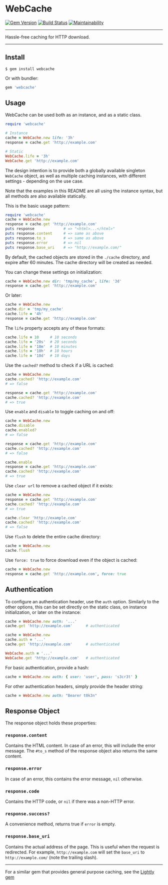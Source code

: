 WebCache
==================================================

[![Gem Version](https://badge.fury.io/rb/webcache.svg)](https://badge.fury.io/rb/webcache)
[![Build Status](https://travis-ci.com/DannyBen/webcache.svg?branch=master)](https://travis-ci.com/DannyBen/webcache)
[![Maintainability](https://api.codeclimate.com/v1/badges/022f555211d47d655988/maintainability)](https://codeclimate.com/github/DannyBen/webcache/maintainability)

---

Hassle-free caching for HTTP download.

---

Install
--------------------------------------------------

```
$ gem install webcache
```

Or with bundler:

```ruby
gem 'webcache'
```

Usage
--------------------------------------------------

WebCache can be used both as an instance, and as a static class.

```ruby
require 'webcache'

# Instance
cache = WebCache.new life: '3h'
response = cache.get 'http://example.com'

# Static
WebCache.life = '3h'
WebCache.get 'http://example.com'
```

The design intention is to provide both a globally available singleton
`WebCache` object, as well as multiple caching instances, with different
settings - depending on the use case.

Note that the examples in this README are all using the instance syntax, but
all methods are also available statically.

This is the basic usage pattern:

```ruby
require 'webcache'
cache = WebCache.new
response = cache.get 'http://example.com'
puts response             # => "<html>...</html>"
puts response.content     # => same as above
puts response.to_s        # => same as above
puts response.error       # => nil
puts response.base_uri    # => "http://example.com/"
```

By default, the cached objects are stored in the `./cache` directory, and
expire after 60 minutes. The cache directory will be created as needed.

You can change these settings on initialization:

```ruby
cache = WebCache.new dir: 'tmp/my_cache', life: '3d'
response = cache.get 'http://example.com'
```

Or later:

```ruby
cache = WebCache.new
cache.dir = 'tmp/my_cache'
cache.life = '4h'
response = cache.get 'http://example.com'
```

The `life` property accepts any of these formats:

```ruby
cache.life = 10     # 10 seconds
cache.life = '20s'  # 20 seconds
cache.life = '10m'  # 10 minutes
cache.life = '10h'  # 10 hours
cache.life = '10d'  # 10 days
```

Use the `cached?` method to check if a URL is cached:

```ruby
cache = WebCache.new
cache.cached? 'http://example.com'
# => false

response = cache.get 'http://example.com'
cache.cached? 'http://example.com'
# => true
```

Use `enable` and `disable` to toggle caching on and off:

```ruby
cache = WebCache.new
cache.disable
cache.enabled? 
# => false

response = cache.get 'http://example.com'
cache.cached? 'http://example.com'
# => false

cache.enable
response = cache.get 'http://example.com'
cache.cached? 'http://example.com'
# => true
```

Use `clear url` to remove a cached object if it exists:

```ruby
cache = WebCache.new
response = cache.get 'http://example.com'
cache.cached? 'http://example.com'
# => true

cache.clear 'http://example.com'
cache.cached? 'http://example.com'
# => false
```

Use `flush` to delete the entire cache directory:

```ruby
cache = WebCache.new
cache.flush
```

Use `force: true` to force download even if the object is cached:

```ruby
cache = WebCache.new
response = cache.get 'http://example.com', force: true
```

Authentication
--------------------------------------------------

To configure an authentication header, use the `auth` option. Similarly to
the other options, this can be set directly on the static class, on instance
initialization, or later on the instance:

```ruby
cache = WebCache.new auth: '...'
cache.get 'http://example.com'      # authenticated

cache = WebCache.new
cache.auth = '...'
cache.get 'http://example.com'      # authenticated

WebCache.auth = '...'
WebCache.get 'http://example.com'   # authenticated
```

For basic authentication, provide a hash:

```ruby
cache = WebCache.new auth: { user: 'user', pass: 's3cr3t' }
```

For other authentication headers, simply provide the header string:

```ruby
cache = WebCache.new auth: "Bearer t0k3n"
```



Response Object
--------------------------------------------------

The response object holds these properties:

### `response.content`

Contains the HTML content. In case of an error, this will include the
error message. The `#to_s` method of the response object also returns
the same content.


### `response.error`

In case of an error, this contains the error message, `nil` otherwise.

### `response.code`

Contains the HTTP code, or `nil` if there was a non-HTTP error.

### `response.success?`

A convenience method, returns true if `error` is empty.

### `response.base_uri`

Contains the actual address of the page. This is useful when the request
is redirected. For example, `http://example.com` will set the 
`base_uri` to `http://example.com/` (note the trailing slash).


---

For a similar gem that provides general purpose caching, see the 
[Lightly gem][2]


[1]: http://ruby-doc.org/stdlib-2.0.0/libdoc/open-uri/rdoc/OpenURI/OpenRead.html#method-i-open
[2]: https://github.com/DannyBen/lightly
